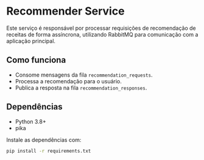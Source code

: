 # Recommender Service

Este serviço é responsável por processar requisições de recomendação de receitas de forma assíncrona, utilizando RabbitMQ para comunicação com a aplicação principal.

## Como funciona

- Consome mensagens da fila `recommendation_requests`.
- Processa a recomendação para o usuário.
- Publica a resposta na fila `recommendation_responses`.

## Dependências

- Python 3.8+
- pika

Instale as dependências com:

```bash
pip install -r requirements.txt
```
